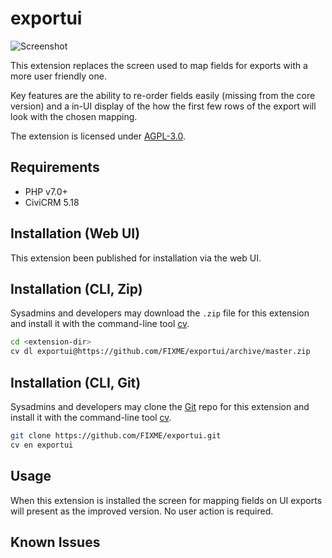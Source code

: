 # exportui

![Screenshot](/images/ExportUI.git)

This extension replaces the screen used to map fields for exports with a more user friendly one.

Key features are the ability to re-order fields easily (missing from the core version) and
a in-UI display of the how the first few rows of the export will look with the chosen mapping.

The extension is licensed under [AGPL-3.0](LICENSE.txt).

## Requirements

* PHP v7.0+
* CiviCRM 5.18

## Installation (Web UI)

This extension been published for installation via the web UI.

## Installation (CLI, Zip)

Sysadmins and developers may download the `.zip` file for this extension and
install it with the command-line tool [cv](https://github.com/civicrm/cv).

```bash
cd <extension-dir>
cv dl exportui@https://github.com/FIXME/exportui/archive/master.zip
```

## Installation (CLI, Git)

Sysadmins and developers may clone the [Git](https://en.wikipedia.org/wiki/Git) repo for this extension and
install it with the command-line tool [cv](https://github.com/civicrm/cv).

```bash
git clone https://github.com/FIXME/exportui.git
cv en exportui
```

## Usage

When this extension is installed the screen for mapping fields on UI exports will present as the improved
version. No user action is required.

## Known Issues

